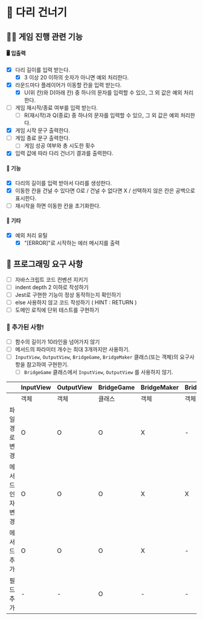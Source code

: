 # 🍗 다리 건너기

## 🦵🏻 게임 진행 관련 기능

#### 🖥️ 입출력

- [x] 다리 길이를 입력 받는다.
  - [x] 3 이상 20 이하의 숫자가 아니면 예외 처리한다.
- [x] 라운드마다 플레이어가 이동할 칸을 입력 받는다.
  - [x] U(위 칸)와 D(아래 칸) 중 하나의 문자를 입력할 수 있으, 그 외 값은 예외 처리한다.
- [ ] 게임 재시작/종료 여부를 입력 받는다.
  - [ ] R(재시작)과 Q(종료) 중 하나의 문자를 입력할 수 있으, 그 외 값은 예외 처리한다.
- [x] 게임 시작 문구 출력한다.
- [ ] 게임 종료 문구 출력한다.
  - [ ] 게임 성공 여부와 총 시도한 횟수
- [x] 입력 값에 따라 다리 건너기 결과를 출력한다.

#### 🍂 기능

- [x] 다리의 길이를 입력 받아서 다리를 생성한다.
- [x] 이동한 칸을 건널 수 있다면 O로 / 건널 수 없다면 X / 선택하지 않은 칸은 공백으로 표시한다.
- [ ] 재시작을 하면 이동한 칸을 초기화한다.

#### 🍰 기타

- [x] 예외 처리 유틸
  - [x] "[ERROR]"로 시작하는 에러 메시지를 출력

## 🦿 프로그래밍 요구 사항

- [ ] 자바스크립트 코드 컨벤션 지키기
- [ ] indent depth 2 이하로 작성하기
- [ ] Jest로 구현한 기능이 정상 동작하는지 확인하기
- [ ] else 사용하지 않고 코드 작성하기 ( HINT : RETURN )
- [ ] 도메인 로직에 단위 테스트를 구현하기

### 🤏 추가된 사항!

- [ ] 함수의 길이가 10라인을 넘어가지 않기
- [ ] 메서드의 파라미터 개수는 최대 3개까지만 사용하기.
- [ ] `InputView`, `OutputView`, `BridgeGame`, `BridgeMaker` 클래스(또는 객체)의 요구사항을 참고하여 구현한기.
  - [ ] `BridgeGame` 클래스에서 `InputView`, `OutputView` 를 사용하지 않기.

|                  | InputView | OutputView | BridgeGame | BridgeMaker | BridgeRandomNumberGenerator |
| :--------------- | --------- | ---------- | ---------- | ----------- | --------------------------- |
|                  | 객체      | 객체       | 클래스     | 객체        | 객체                        |
| 파일 경로 변경   | O         | O          | O          | X           | -                           |
| 메서드 인자 변경 | O         | O          | O          | X           | X                           |
| 메서드 추가      | O         | O          | O          | X           | -                           |
| 필드 추가        | -         | -          | O          | -           | -                           |
